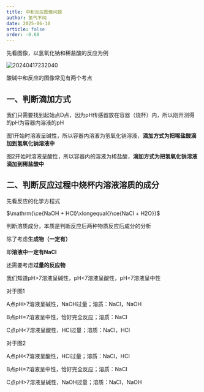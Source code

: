 ```yaml
---
title: 中和反应图像问题
author: 氢气不纯
date: 2025-06-10
article: false
order: -0.68
---
```


先看图像，以氢氧化钠和稀盐酸的反应为例

![20240417232040](https://img.edaychem.cn//img/20240417232040.jpg)​

酸碱中和反应的图像常见有两个考点

## 一、判断滴加方式

我们只需要找到起始点D点，因为pH传感器放在容器（烧杯）内，所以刚开测得的pH为容器内溶液的pH

图1开始时溶液呈碱性，所以容器内溶液为氢氧化钠溶液，**滴加方式为把稀盐酸滴加到氢氧化钠溶液中**

图2开始时溶液呈酸性，所以容器内的溶液为稀盐酸，**滴加方式为把氢氧化钠溶液滴加到稀盐酸中**

## 二、判断反应过程中烧杯内溶液溶质的成分

先看反应的化学方程式

$\mathrm{\ce{NaOH + HCl}\xlongequal{}\ce{NaCl + H2O}}$

判断溶质成分，本质是判断反应后两种物质反应后成分的分析

除了考虑**生成物（一定有）**

即**溶液中一定有NaCl**

还需要考虑**过量的反应物**

我们知道pH>7溶液呈碱性，pH<7溶液呈酸性，pH=7溶液呈中性

对于图1	

A点pH>7溶液呈碱性，NaOH过量；溶质：NaCl，NaOH

B点pH=7溶液呈中性，恰好完全反应；溶质：NaCl

C点pH<7溶液呈酸性，HCl过量；溶质：NaCl，HCl

对于图2

A点pH<7溶液呈酸性，HCl过量；溶质：NaCl，HCl

B点pH=7溶液呈中性，恰好完全反应；溶质：NaCl

C点pH>7溶液呈碱性，NaOH过量；溶质：NaCl，NaOH

‍
